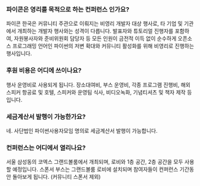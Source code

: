 ### 파이콘은 영리를 목적으로 하는 컨퍼런스 인가요?
  파이콘 한국은 커뮤니티 주관으로 이뤄지는 비영리 개발자 대상 행사로, 타 기업 및 기관에서 개최하는 개발자 행사와는 성격이 다릅니다. 발표자와 튜토리얼 진행자를 포함하여, 자원봉사자와 준비위원회 담당자 등 모든 인원이 금전적 이득 없이 순수하게 오픈소스 프로그래밍 언어인 파이썬의 저변 확대와 커뮤니티 활성화를 위해 비영리로 진행하는 행사입니다.

### 후원 비용은 어디에 쓰이나요?
  행사 운영비로 사용되게 됩니다. 장소대여비, 부스 운영비, 각종 프로그램 진행비, 해외 스피커 항공료 및 호텔, 스피커와 운영팀 식사, 비디오녹화, 기념티셔츠 및 책자 제작 등 입니다.

### 세금계산서 발행이 가능한가요?
네. 사단법인 파이썬사용자모임 명의로 세금계산서 발행이 가능합니다.

### 컨퍼런스는 어디에서 열리나요?
  서울 삼성동의 코엑스 그랜드볼룸에서 개최되며, 로비와 1층 공간, 2층 공간을 모두 사용할 예정입니다.
  스폰서 부스는 그랜드볼룸 로비에 설치되며 참여자들이 컨퍼런스 기간동안 돌아보게 됩니다. (커뮤니티 스폰서 제외)
